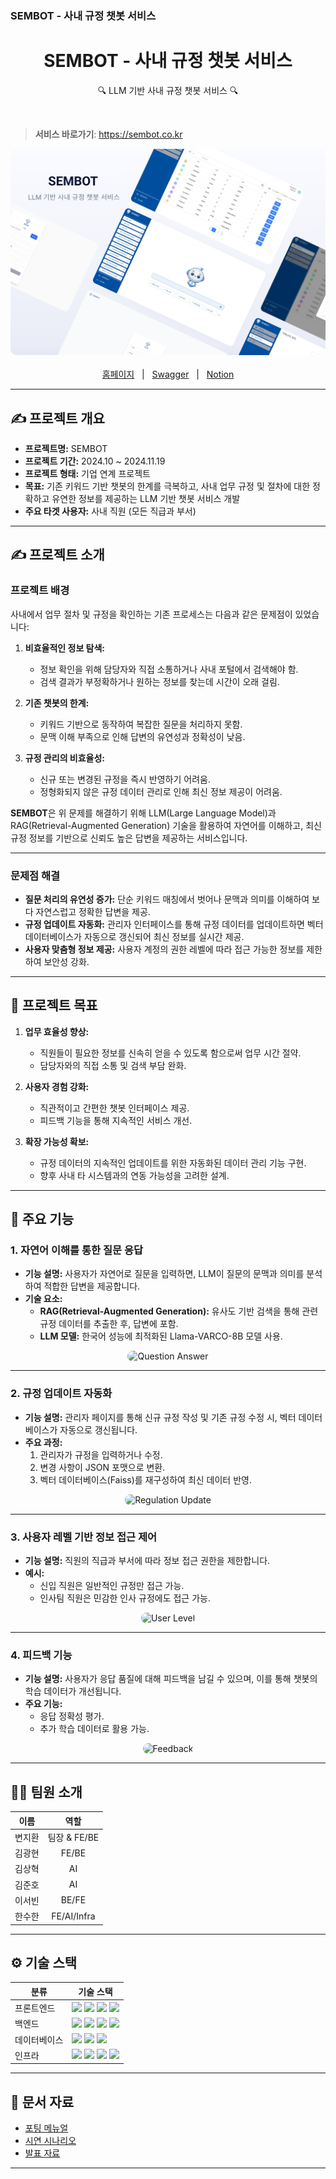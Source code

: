 ### SEMBOT - 사내 규정 챗봇 서비스

<div align="center">
  <h1>SEMBOT - 사내 규정 챗봇 서비스</h1>
  <p>🔍 LLM 기반 사내 규정 챗봇 서비스 🔍</p>
</div>

<br/>

> **서비스 바로가기**: https://sembot.co.kr

<div align="center">
  <img src="./assets/Main.png" alt="Main" style="border-radius: 10px;"/>
</div>

<br/>

<div align="center">
  <a href="https://sembot.co.kr/">홈페이지</a>
  &nbsp; | &nbsp;
  <a href="http://k11s102.p.ssafy.io:8080/swagger-ui/index.html">Swagger</a>
  &nbsp; | &nbsp;
  <a href="https://season-poison-a39.notion.site/Project-1134ef984a1880afa035f50350278481?pvs=4">Notion</a>
</div>

---

## ✍️ 프로젝트 개요

- **프로젝트명:** SEMBOT
- **프로젝트 기간:** 2024.10 ~ 2024.11.19
- **프로젝트 형태:** 기업 연계 프로젝트
- **목표:** 기존 키워드 기반 챗봇의 한계를 극복하고, 사내 업무 규정 및 절차에 대한 정확하고 유연한 정보를 제공하는 LLM 기반 챗봇 서비스 개발
- **주요 타겟 사용자:** 사내 직원 (모든 직급과 부서)

---

## ✍️ 프로젝트 소개

### 프로젝트 배경

사내에서 업무 절차 및 규정을 확인하는 기존 프로세스는 다음과 같은 문제점이 있었습니다:

1. **비효율적인 정보 탐색:** 
   - 정보 확인을 위해 담당자와 직접 소통하거나 사내 포털에서 검색해야 함.
   - 검색 결과가 부정확하거나 원하는 정보를 찾는데 시간이 오래 걸림.

2. **기존 챗봇의 한계:** 
   - 키워드 기반으로 동작하여 복잡한 질문을 처리하지 못함.
   - 문맥 이해 부족으로 인해 답변의 유연성과 정확성이 낮음.

3. **규정 관리의 비효율성:** 
   - 신규 또는 변경된 규정을 즉시 반영하기 어려움.
   - 정형화되지 않은 규정 데이터 관리로 인해 최신 정보 제공이 어려움.

**SEMBOT**은 위 문제를 해결하기 위해 LLM(Large Language Model)과 RAG(Retrieval-Augmented Generation) 기술을 활용하여 자연어를 이해하고, 최신 규정 정보를 기반으로 신뢰도 높은 답변을 제공하는 서비스입니다.

---

### 문제점 해결

- **질문 처리의 유연성 증가:** 단순 키워드 매칭에서 벗어나 문맥과 의미를 이해하여 보다 자연스럽고 정확한 답변을 제공.
- **규정 업데이트 자동화:** 관리자 인터페이스를 통해 규정 데이터를 업데이트하면 벡터 데이터베이스가 자동으로 갱신되어 최신 정보를 실시간 제공.
- **사용자 맞춤형 정보 제공:** 사용자 계정의 권한 레벨에 따라 접근 가능한 정보를 제한하여 보안성 강화.

---

## 🚀 프로젝트 목표

1. **업무 효율성 향상:** 
   - 직원들이 필요한 정보를 신속히 얻을 수 있도록 함으로써 업무 시간 절약.
   - 담당자와의 직접 소통 및 검색 부담 완화.

2. **사용자 경험 강화:** 
   - 직관적이고 간편한 챗봇 인터페이스 제공.
   - 피드백 기능을 통해 지속적인 서비스 개선.

3. **확장 가능성 확보:** 
   - 규정 데이터의 지속적인 업데이트를 위한 자동화된 데이터 관리 기능 구현.
   - 향후 사내 타 시스템과의 연동 가능성을 고려한 설계.

---

## 📌 주요 기능

### **1. 자연어 이해를 통한 질문 응답**

- **기능 설명:** 사용자가 자연어로 질문을 입력하면, LLM이 질문의 문맥과 의미를 분석하여 적합한 답변을 제공합니다.
- **기술 요소:**
  - **RAG(Retrieval-Augmented Generation):** 유사도 기반 검색을 통해 관련 규정 데이터를 추출한 후, 답변에 포함.
  - **LLM 모델:** 한국어 성능에 최적화된 Llama-VARCO-8B 모델 사용.

<div align="center">
  <img src="./assets/Question_Answer.png" alt="Question Answer" style="border-radius: 10px;"/>
</div>

---

### **2. 규정 업데이트 자동화**

- **기능 설명:** 관리자 페이지를 통해 신규 규정 작성 및 기존 규정 수정 시, 벡터 데이터베이스가 자동으로 갱신됩니다.
- **주요 과정:**
  1. 관리자가 규정을 입력하거나 수정.
  2. 변경 사항이 JSON 포맷으로 변환.
  3. 벡터 데이터베이스(Faiss)를 재구성하여 최신 데이터 반영.

<div align="center">
  <img src="./assets/Regulation_Update.png" alt="Regulation Update" style="border-radius: 10px;"/>
</div>

---

### **3. 사용자 레벨 기반 정보 접근 제어**

- **기능 설명:** 직원의 직급과 부서에 따라 정보 접근 권한을 제한합니다.
- **예시:** 
  - 신입 직원은 일반적인 규정만 접근 가능.
  - 인사팀 직원은 민감한 인사 규정에도 접근 가능.

<div align="center">
  <img src="./assets/User_Level.png" alt="User Level" style="border-radius: 10px;"/>
</div>

---

### **4. 피드백 기능**

- **기능 설명:** 사용자가 응답 품질에 대해 피드백을 남길 수 있으며, 이를 통해 챗봇의 학습 데이터가 개선됩니다.
- **주요 기능:** 
  - 응답 정확성 평가.
  - 추가 학습 데이터로 활용 가능.

<div align="center">
  <img src="./assets/Feedback.png" alt="Feedback" style="border-radius: 10px;"/>
</div>

---

## 🧑‍💻 팀원 소개

| **이름**    | **역할**        | 
|:-----------:|:---------------:|
| 변지환      | 팀장 & FE/BE    | 
| 김광현      | FE/BE           |
| 김상혁      | AI              | 
| 김준호      | AI              | 
| 이서빈      | BE/FE           | 
| 한수한      | FE/AI/Infra        | 

---

## ⚙️ 기술 스택

<table>
  <thead>
    <tr>
      <th>분류</th>
      <th>기술 스택</th>
    </tr>
  </thead>
  <tbody>
    <tr>
      <td>프론트엔드</td>
      <td>
        <img src="https://img.shields.io/badge/React-61DAFB?style=flat&logo=react&logoColor=white"/>
        <img src="https://img.shields.io/badge/TypeScript-3178C6?style=flat&logo=typescript&logoColor=white"/>
        <img src="https://img.shields.io/badge/TailwindCSS-06B6D4?style=flat&logo=tailwindcss&logoColor=white"/>
        <img src="https://img.shields.io/badge/Vite-646CFF?style=flat&logo=vite&logoColor=white"/>
      </td>
    </tr>
    <tr>
      <td>백엔드</td>
      <td>
        <img src="https://img.shields.io/badge/Spring_Boot-6DB33F?style=flat&logo=spring-boot&logoColor=white"/>
        <img src="https://img.shields.io/badge/FastAPI-009688?style=flat&logo=fastapi&logoColor=white"/>
        <img src="https://img.shields.io/badge/Java-007396?style=flat&logo=openjdk&logoColor=white"/>
        <img src="https://img.shields.io/badge/Gradle-02303A?style=flat&logo=gradle&logoColor=white"/>
      </td>
    </tr>
    <tr>
      <td>데이터베이스</td>
      <td>
        <img src="https://img.shields.io/badge/MySQL-4479A1?style=flat&logo=mysql&logoColor=white"/>
        <img src="https://img.shields.io/badge/MongoDB-47A248?style=flat&logo=mongodb&logoColor=white"/>
        <img src="https://img.shields.io/badge/Redis-DC382D?style=flat&logo=redis&logoColor=white"/>
      </td>
    </tr>
    <tr>
      <td>인프라</td>
      <td>
        <img src="https://img.shields.io/badge/AWS_EC2-FF9900?style=flat&logo=amazon-ec2&logoColor=white"/>
        <img src="https://img.shields.io/badge/Ubuntu-20.04-E95420?style=flat&logo=ubuntu&logoColor=white"/>
        <img src="https://img.shields.io/badge/Nginx-1.18.0-009639?style=flat&logo=nginx&logoColor=white"/>
        <img src="https://img.shields.io/badge/Tomcat-F8DC75?style=flat&logo=apache-tomcat&logoColor=black"/>
      </td>
    </tr>
  </tbody>
</table>


---

## 📂 문서 자료

- [포팅 메뉴얼](./exec/SEMBOT_포팅_메뉴얼.md)
- [시연 시나리오](./exec/시연_시나리오_S102.pdf)
- [발표 자료](./exec/최종_발표자료_S102.pdf)

---


